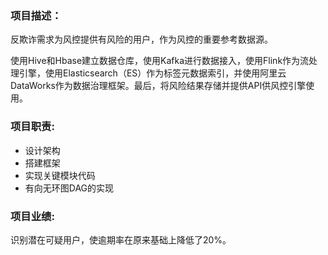 ### 项目描述：
反欺诈需求为风控提供有风险的用户，作为风控的重要参考数据源。

使用Hive和Hbase建立数据仓库，使用Kafka进行数据接入，使用Flink作为流处理引擎，使用Elasticsearch（ES）作为标签元数据索引，并使用阿里云DataWorks作为数据治理框架。最后，将风险结果存储并提供API供风控引擎使用。

### 项目职责:
* 设计架构
* 搭建框架
* 实现关键模块代码
* 有向无环图DAG的实现

### 项目业绩:
识别潜在可疑用户，使逾期率在原来基础上降低了20%。